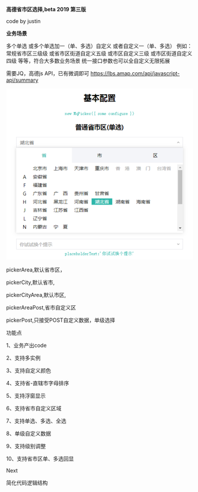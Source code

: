 **高德省市区选择,beta 2019 第三版**

code by justin 

**业务场景**

多个单选
或多个单选加一（单、多选）自定义
或者自定义一（单、多选）
例如：
常规省市区三级级
或省市区街道自定义五级
或市区自定义三级
或市区街道自定义四级
等等，符合大多数业务场景
统一接口参数也可以全自定义无限拓展

需要JQ，高德js API，已有微调即可
https://lbs.amap.com/api/javascript-api/summary

![Image text](https://raw.githubusercontent.com/justin107/mqPicker/master/img-folder/20190514105413.png)

 pickerArea,默认省市区，

 pickerCity,默认省市,

 pickerCityArea,默认市区,

 pickerAreaPost,省市自定义区

 pickerPost,只接受POST自定义数据，单级选择


功能点

1、业务产出code

2、支持多实例

3、支持自定义颜色

4、支持省-直辖市字母排序

5、支持浮窗显示

6、支持省市自定义区域

7、支持单选、多选、全选

8、单级自定义数据

9、支持级别调整

10、支持省市区单、多选回显

Next

简化代码逻辑结构
